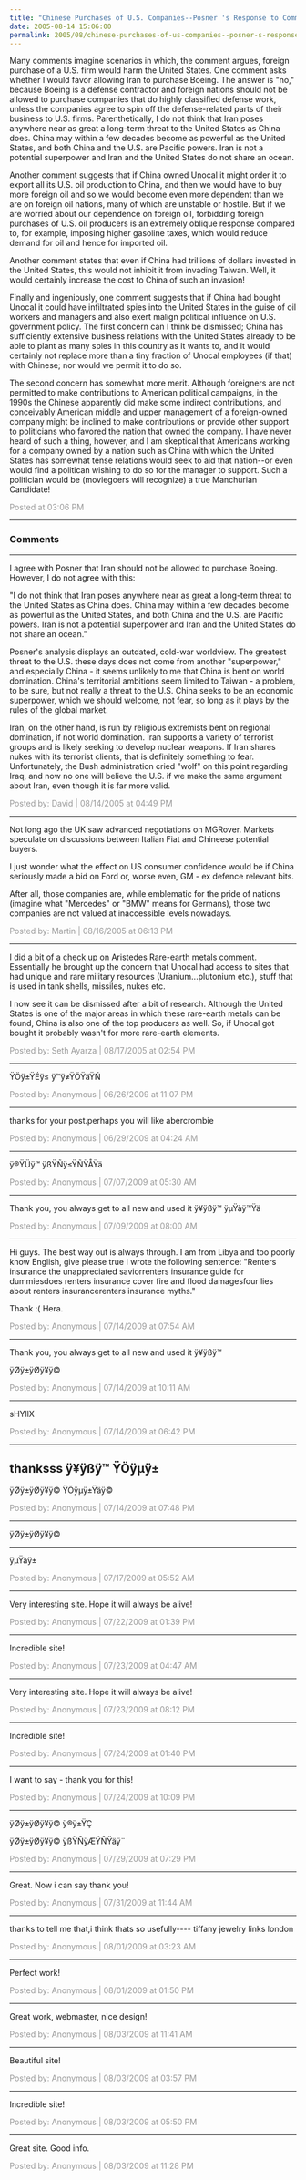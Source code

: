 ```yaml
---
title: "Chinese Purchases of U.S. Companies--Posner 's Response to Comments"
date: 2005-08-14 15:06:00
permalink: 2005/08/chinese-purchases-of-us-companies--posner-s-response-to-comments.html
---
```

Many comments imagine scenarios in which, the comment argues, foreign purchase of a U.S. firm would harm the United States. One comment asks whether I would favor allowing Iran to purchase Boeing. The answer is "no," because Boeing is a defense contractor and foreign nations should not be allowed to purchase companies that do highly classified defense work, unless the companies agree to spin off the defense-related parts of their business to U.S. firms. Parenthetically, I do not think that Iran poses anywhere near as great a long-term threat to the United States as China does. China may within a few decades become as powerful as the United States, and both China and the U.S. are Pacific powers. Iran is not a potential superpower and Iran and the United States do not share an ocean.

Another comment suggests that if China owned Unocal it might order it to export all its U.S. oil production to China, and then we would have to buy more foreign oil and so we would become even more dependent than we are on foreign oil nations, many of which are unstable or hostile. But if we are worried about our dependence on foreign oil, forbidding foreign purchases of U.S. oil producers is an extremely oblique response compared to, for example, imposing higher gasoline taxes, which would reduce demand for oil and hence for imported oil.

Another comment states that even if China had trillions of dollars invested in the United States, this would not inhibit it from invading Taiwan. Well, it would certainly increase the cost to China of such an invasion!

Finally and ingeniously, one comment suggests that if China had bought Unocal it could have infiltrated spies into the United States in the guise of oil workers and managers and also exert malign political influence on U.S. government policy. The first concern can I think be dismissed; China has sufficiently extensive business relations with the United States already to be able to plant as many spies in this country as it wants to, and it would certainly not replace more than a tiny fraction of Unocal employees (if that) with Chinese; nor would we permit it to do so.

The second concern has somewhat more merit. Although foreigners are not permitted to make contributions to American political campaigns, in the 1990s the Chinese apparently did make some indirect contributions, and conceivably American middle and upper management of a foreign-owned company might be inclined to make contributions or provide other support to politicians who favored the nation that owned the company. I have never heard of such a thing, however, and I am skeptical that Americans working for a company owned by a nation such as China with which the United States has somewhat tense relations would seek to aid that nation--or even would find a politican wishing to do so for the manager to support. Such a politician would be (moviegoers will recognize) a true Manchurian Candidate!

<span style="color:#999">Posted at 03:06 PM</span>

<!-- more -->

---

### Comments

---

I agree with Posner that Iran should not be allowed to purchase Boeing.  However, I do not agree with this:

"I do not think that Iran poses anywhere near as great a long-term threat to the United States as China does. China may within a few decades become as powerful as the United States, and both China and the U.S. are Pacific powers. Iran is not a potential superpower and Iran and the United States do not share an ocean."

Posner's analysis displays an outdated, cold-war worldview.  The greatest threat to the U.S. these days does not come from another "superpower," and especially China - it seems unlikely to me that China is bent on world domination.  China's territorial ambitions seem limited to Taiwan - a problem, to be sure, but not really a threat to the U.S.  China seeks to be an economic superpower, which we should welcome, not fear, so long as it plays by the rules of the global market.

Iran, on the other hand, is run by religious extremists bent on regional domination, if not world domination.  Iran supports a variety of terrorist groups and is likely seeking to develop nuclear weapons.  If Iran shares nukes with its terrorist clients, that is definitely something to fear.  Unfortunately, the Bush administration cried "wolf" on this point regarding Iraq, and now no one will believe the U.S. if we make the same argument about Iran, even though it is far more valid.

<span style="color:#999">Posted by: David | 08/14/2005 at 04:49 PM</span>

---

Not long ago the UK saw advanced negotiations on MGRover. Markets speculate on discussions between Italian Fiat and Chineese potential buyers.

I just wonder what the effect on US consumer confidence would be if China seriously made a bid on Ford or, worse even, GM - ex defence relevant bits.

After all, those companies are, while emblematic for the pride of nations (imagine what "Mercedes" or "BMW" means for Germans), those two companies are not valued at inaccessible levels nowadays.

<span style="color:#999">Posted by: Martin | 08/16/2005 at 06:13 PM</span>

---

I did a bit of a check up on Aristedes Rare-earth metals comment.  Essentially he brought up the concern that Unocal had access to sites that had unique and rare military resources (Uranium...plutonium etc.), stuff that is used in tank shells, missiles, nukes etc.

I now see it can be dismissed after a bit of research.  Although the United States is one of the major areas in which these rare-earth metals can be found, China is also one of the top producers as well.  So, if Unocal got bought it probably wasn't for more rare-earth elements.

<span style="color:#999">Posted by: Seth Ayarza | 08/17/2005 at 02:54 PM</span>

---

ŸÖÿ±ŸÉÿ≤ ÿ™ÿ≠ŸÖŸäŸÑ

<span style="color:#999">Posted by: Anonymous | 06/26/2009 at 11:07 PM</span>

---

thanks for your post.perhaps you will like abercrombie

<span style="color:#999">Posted by: Anonymous | 06/29/2009 at 04:24 AM</span>

---

ÿ®ŸÜÿ™ ÿßŸÑÿ≤ŸÑŸÅŸä

<span style="color:#999">Posted by: Anonymous | 07/07/2009 at 05:30 AM</span>

---

Thank you, you always get to all new and used it 
ÿ¥ÿßÿ™ ÿµŸàÿ™Ÿä

<span style="color:#999">Posted by: Anonymous | 07/09/2009 at 08:00 AM</span>

---

Hi guys. The best way out is always through.
I am from Libya and too poorly know English, give please true I wrote the following sentence: "Renters insurance the unappreciated saviorrenters insurance guide for dummiesdoes renters insurance cover fire and flood damagesfour lies about renters insurancerenters insurance myths."

Thank :( Hera.

<span style="color:#999">Posted by: Anonymous | 07/14/2009 at 07:54 AM</span>

---

Thank you, you always get to all new and used it 
ÿ¥ÿßÿ™ 

ÿØÿ±ÿØÿ¥ÿ©

<span style="color:#999">Posted by: Anonymous | 07/14/2009 at 10:11 AM</span>

---

sHYllX

<span style="color:#999">Posted by: Anonymous | 07/14/2009 at 06:42 PM</span>

---

thanksss
ÿ¥ÿßÿ™ ŸÖÿµÿ±
--
ÿØÿ±ÿØÿ¥ÿ© ŸÖÿµÿ±Ÿäÿ©

<span style="color:#999">Posted by: Anonymous | 07/14/2009 at 07:48 PM</span>

---

ÿØÿ±ÿØÿ¥ÿ©
___
ÿµŸàÿ±

<span style="color:#999">Posted by: Anonymous | 07/17/2009 at 05:52 AM</span>

---

Very interesting site. Hope it will always be alive!

<span style="color:#999">Posted by: Anonymous | 07/22/2009 at 01:39 PM</span>

---

Incredible site!

<span style="color:#999">Posted by: Anonymous | 07/23/2009 at 04:47 AM</span>

---

Very interesting site. Hope it will always be alive!

<span style="color:#999">Posted by: Anonymous | 07/23/2009 at 08:12 PM</span>

---

Incredible site!

<span style="color:#999">Posted by: Anonymous | 07/24/2009 at 01:40 PM</span>

---

I want to say - thank you for this!

<span style="color:#999">Posted by: Anonymous | 07/24/2009 at 10:09 PM</span>

---

ÿØÿ±ÿØÿ¥ÿ© ÿ®ÿ±ŸÇ 


ÿØÿ±ÿØÿ¥ÿ© ÿßŸÑÿÆŸÑŸäÿ¨

<span style="color:#999">Posted by: Anonymous | 07/29/2009 at 07:29 PM</span>

---

Great. Now i can say thank you!

<span style="color:#999">Posted by: Anonymous | 07/31/2009 at 11:44 AM</span>

---

thanks to tell me that,i think thats so usefully----
tiffany jewelry 
links london

<span style="color:#999">Posted by: Anonymous | 08/01/2009 at 03:23 AM</span>

---

Perfect work!

<span style="color:#999">Posted by: Anonymous | 08/01/2009 at 01:50 PM</span>

---

Great work, webmaster, nice design!

<span style="color:#999">Posted by: Anonymous | 08/03/2009 at 11:41 AM</span>

---

Beautiful site!

<span style="color:#999">Posted by: Anonymous | 08/03/2009 at 03:57 PM</span>

---

Incredible site!

<span style="color:#999">Posted by: Anonymous | 08/03/2009 at 05:50 PM</span>

---

Great site. Good info.

<span style="color:#999">Posted by: Anonymous | 08/03/2009 at 11:28 PM</span>